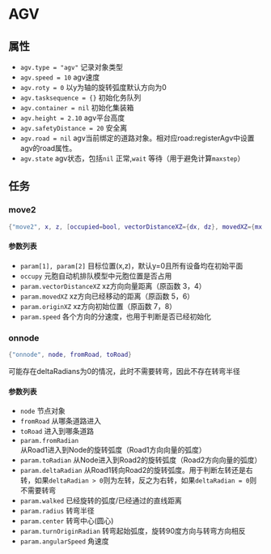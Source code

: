 # AGV

## 属性
- `agv.type = "agv"` 记录对象类型
- `agv.speed = 10` agv速度
- `agv.roty = 0` 以y为轴的旋转弧度默认方向为0
- `agv.tasksequence = {}` 初始化务队列
- `agv.container = nil` 初始化集装箱
- `agv.height = 2.10` agv平台高度
- `agv.safetyDistance = 20` 安全离
- `agv.road = nil` agv当前绑定的道路对象。相对应road:registerAgv中设置agv的road属性。
- `agv.state` agv状态，包括`nil` 正常,`wait` 等待（用于避免计算`maxstep`）

## 任务

### move2
```lua
{"move2", x, z, [occupied=bool, vectorDistanceXZ={dx, dz}, movedXZ={mx, mz}, originXZ={ox, oz}]}
```

#### 参数列表
- `param[1], param[2]` 目标位置(x,z)，默认y=0且所有设备均在初始平面
- `occupy` 元胞自动机排队模型中元胞位置是否占用
- `param.vectorDistanceXZ` xz方向向量距离（原函数 3，4）
- `param.movedXZ` xz方向已经移动的距离（原函数 5，6）
- `param.originXZ` xz方向初始位置（原函数 7，8）
- `param.speed` 各个方向的分速度，也用于判断是否已经初始化

### onnode
```lua
{"onnode", node, fromRoad, toRoad}
```

可能存在deltaRadians为0的情况，此时不需要转弯，因此不存在转弯半径

#### 参数列表
- `node` 节点对象
- `fromRoad` 从哪条道路进入
- `toRoad` 进入到哪条道路
- `param.fromRadian` 从Road1进入到Node的旋转弧度（Road1方向向量的弧度）
- `param.toRadian` 从Node进入到Road2的旋转弧度（Road2方向向量的弧度）
- `param.deltaRadian` 从Road1转向Road2的旋转弧度。用于判断左转还是右转，如果`deltaRadian > 0`则为左转，反之为右转，如果`deltaRadian = 0`则不需要转弯
- `param.walked` 已经旋转的弧度/已经通过的直线距离
- `param.radius` 转弯半径
- `param.center` 转弯中心(圆心)
- `param.turnOriginRadian` 转弯起始弧度，旋转90度方向与转弯方向相反
- `param.angularSpeed` 角速度
